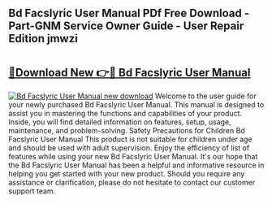## Bd Facslyric User Manual PDf Free Download - Part-GNM Service Owner Guide - User Repair Edition jmwzi

# <h2><a href="http://bc13022.oget.top/?id=Bd+Facslyric+User+Manual">🔗Download New 👉🔴 Bd Facslyric User Manual</a></h2>

[![Bd Facslyric User Manual new download](https://i.imgur.com/5g1atiW.png)](http://bc13022.oget.top/?id=Bd+Facslyric+User+Manual)
Welcome to the user guide for your newly purchased Bd Facslyric User Manual. This manual is designed to assist you in mastering the functions and capabilities of your product. Inside, you will find detailed information on features, setup, usage, maintenance, and problem-solving. Safety Precautions for Children Bd Facslyric User Manual This product is not suitable for children under age and should be used with adult supervision. Enjoy the efficiency of list of features while using your new Bd Facslyric User Manual. It's our hope that the Bd Facslyric User Manual has been a helpful and informative resource in helping you get started with your new product. Should you require any assistance or clarification, please do not hesitate to contact our customer support team.
